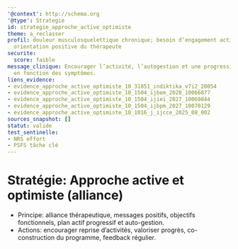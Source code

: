 ```yaml
---
'@context': http://schema.org
'@type': Strategie
id: strategie_approche_active_optimiste
theme: a_reclasser
profil: douleur musculosquelettique chronique; besoin d’engagement actif et d’une
  orientation positive du thérapeute
securite:
  score: faible
message_clinique: Encourager l’activité, l’autogestion et une progression graduée
  en fonction des symptômes.
liens_evidence:
- evidence_approche_active_optimiste_10_31851_indiktika_v7i2_20054
- evidence_approche_active_optimiste_10_1504_ijbem_2028_10066877
- evidence_approche_active_optimiste_10_1504_ijiei_2027_10069844
- evidence_approche_active_optimiste_10_1504_ijbpm_2027_10070129
- evidence_approche_active_optimiste_10_1016_j_ijcce_2025_08_002
sources_snapshot: []
statut: valide
test_sentinelle:
- NRS effort
- PSFS tâche clé
---
```

# Stratégie: Approche active et optimiste (alliance)

- Principe: alliance thérapeutique, messages positifs, objectifs fonctionnels, plan actif progressif et auto-gestion.
- Actions: encourager reprise d’activités, valoriser progrès, co-construction du programme, feedback régulier.

